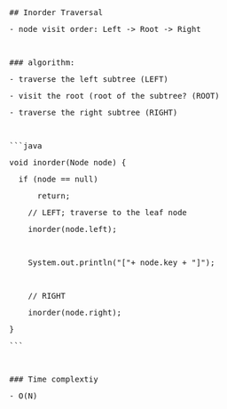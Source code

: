 <pre class=" CodeMirror-line " role="presentation"><span role="presentation" style="padding-right: 0.1px;"><span class="cm-formatting cm-formatting-header cm-formatting-header-2 cm-header cm-header-2">## </span><span class="cm-header cm-header-2">Inorder Traversal </span></span></pre><pre class=" CodeMirror-line " role="presentation"><span role="presentation" style="padding-right: 0.1px;"><span class="cm-formatting cm-formatting-list cm-formatting-list-ul cm-variable-2">- </span><span class="cm-variable-2">node visit order: Left -&gt; Root -&gt; Right </span></span></pre><pre class=" CodeMirror-line " role="presentation"><span role="presentation" style="padding-right: 0.1px;"><span cm-text="">​</span></span></pre><pre class=" CodeMirror-line " role="presentation"><span role="presentation" style="padding-right: 0.1px;"><span class="cm-formatting cm-formatting-header cm-formatting-header-3 cm-header cm-header-3">### </span><span class="cm-header cm-header-3">algorithm: </span></span></pre><pre class=" CodeMirror-line " role="presentation"><span role="presentation" style="padding-right: 0.1px;"><span class="cm-formatting cm-formatting-list cm-formatting-list-ul cm-variable-2">- </span><span class="cm-variable-2">traverse the left subtree (LEFT)</span></span></pre><pre class=" CodeMirror-line " role="presentation"><span role="presentation" style="padding-right: 0.1px;"><span class="cm-formatting cm-formatting-list cm-formatting-list-ul cm-variable-2">- </span><span class="cm-variable-2">visit the root (root of the subtree? (ROOT)</span></span></pre><pre class=" CodeMirror-line " role="presentation"><span role="presentation" style="padding-right: 0.1px;"><span class="cm-formatting cm-formatting-list cm-formatting-list-ul cm-variable-2">- </span><span class="cm-variable-2">traverse the right subtree (RIGHT) </span></span></pre><pre class=" CodeMirror-line " role="presentation"><span role="presentation" style="padding-right: 0.1px;"><span cm-text="">​</span></span></pre><pre class=" CodeMirror-line " role="presentation"><span role="presentation" style="padding-right: 0.1px;"><span class="cm-formatting cm-formatting-code-block cm-comment">```java</span></span></pre><pre class=" CodeMirror-line " role="presentation"><span role="presentation" style="padding-right: 0.1px;"><span class="cm-comment">void inorder(Node node) {</span></span></pre><pre class=" CodeMirror-line " role="presentation"><span role="presentation" style="padding-right: 0.1px;"><span class="cm-tab" role="presentation" cm-text="	">  </span><span class="cm-comment">if (node == null) </span></span></pre><pre class=" CodeMirror-line " role="presentation"><span role="presentation" style="padding-right: 0.1px;"> &nbsp;  <span class="cm-tab" role="presentation" cm-text="	">  </span><span class="cm-comment">return;</span></span></pre><pre class=" CodeMirror-line " role="presentation"><span role="presentation" style="padding-right: 0.1px;"> &nbsp; &nbsp;<span class="cm-comment">// LEFT; traverse to the leaf node &nbsp; &nbsp;</span></span></pre><pre class=" CodeMirror-line " role="presentation"><span role="presentation" style="padding-right: 0.1px;"> &nbsp; &nbsp;<span class="cm-comment">inorder(node.left);</span></span></pre><pre class=" CodeMirror-line " role="presentation"><span role="presentation" style="padding-right: 0.1px;"> &nbsp; &nbsp;</span></pre><pre class=" CodeMirror-line " role="presentation"><span role="presentation" style="padding-right: 0.1px;"> &nbsp; &nbsp;<span class="cm-comment">System.out.println("["+ node.key + "]");</span></span></pre><pre class=" CodeMirror-line " role="presentation"><span role="presentation" style="padding-right: 0.1px;"> &nbsp; &nbsp;</span></pre><pre class=" CodeMirror-line " role="presentation"><span role="presentation" style="padding-right: 0.1px;"> &nbsp; &nbsp;<span class="cm-comment">// RIGHT</span></span></pre><pre class=" CodeMirror-line " role="presentation"><span role="presentation" style="padding-right: 0.1px;"> &nbsp; &nbsp;<span class="cm-comment">inorder(node.right);</span></span></pre><pre class=" CodeMirror-line " role="presentation"><span role="presentation" style="padding-right: 0.1px;"><span class="cm-comment">}</span></span></pre><pre class=" CodeMirror-line " role="presentation"><span role="presentation" style="padding-right: 0.1px;"><span class="cm-formatting cm-formatting-code-block cm-comment">```</span></span></pre><pre class=" CodeMirror-line " role="presentation"><span role="presentation" style="padding-right: 0.1px;"><span cm-text="">​</span></span></pre><pre class=" CodeMirror-line " role="presentation"><span role="presentation" style="padding-right: 0.1px;"><span class="cm-formatting cm-formatting-header cm-formatting-header-3 cm-header cm-header-3">### </span><span class="cm-header cm-header-3">Time complextiy </span></span></pre><pre class=" CodeMirror-line " role="presentation"><span role="presentation" style="padding-right: 0.1px;"><span class="cm-formatting cm-formatting-list cm-formatting-list-ul cm-variable-2">- </span><span class="cm-variable-2">O(N)</span></span></pre>